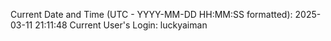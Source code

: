 Current Date and Time (UTC - YYYY-MM-DD HH:MM:SS formatted): 2025-03-11 21:11:48
Current User's Login: luckyaiman
